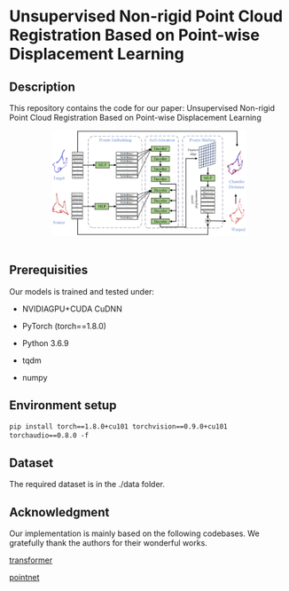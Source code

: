# Unsupervised Non-rigid Point Cloud Registration Based on Point-wise Displacement Learning

## Description

This repository contains the code for our paper: Unsupervised Non-rigid Point Cloud Registration Based on Point-wise Displacement Learning

<div align="center">
<img src="https://github.com/djzgroup/Non-rigid-Registration/blob/main/images/Pipeline.png" width="70%" height="70%"><br><br>
</div>

## Prerequisities

Our models is trained and tested under:

- NVIDIAGPU+CUDA CuDNN

- PyTorch (torch==1.8.0)

- Python 3.6.9

- tqdm

- numpy

## Environment setup

```
pip install torch==1.8.0+cu101 torchvision==0.9.0+cu101 torchaudio==0.8.0 -f 
```

## Dataset

The required dataset is in the ./data folder.

## Acknowledgment

Our implementation is mainly based on the following codebases. We gratefully thank the authors for their wonderful works.

 [transformer](https://github.com/hyunwoongko/transformer) 

 [pointnet](https://github.com/charlesq34/pointnet) 